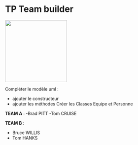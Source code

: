# TP Team builder
<img src="./teambuilder.png" width="200">

Compléter le modèle uml :
- ajouter le constructeur
- ajouter les méthodes
Créer les Classes Equipe et Personne

**TEAM A** :
-Brad PITT
-Tom CRUISE

**TEAM B** :
- Bruce WILLIS
- Tom HANKS
